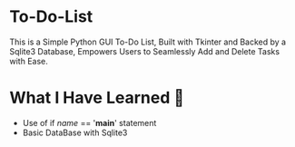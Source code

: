 # To-Do-List
This is a Simple Python GUI To-Do List, Built with Tkinter and Backed by a Sqlite3 Database, Empowers Users to Seamlessly Add and Delete Tasks with Ease.

# What I Have Learned 🐍
* Use of if _name_ == '__main__' statement
* Basic DataBase with Sqlite3

